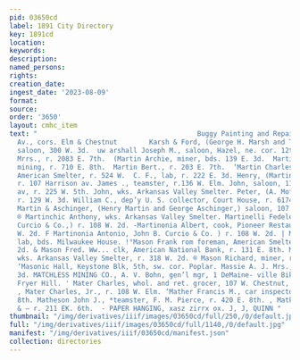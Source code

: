 ```yaml
---
pid: 03650cd
label: 1891 City Directory
key: 1891cd
location: 
keywords: 
description: 
named_persons: 
rights: 
creation_date: 
ingest_date: '2023-08-09'
format: 
source: 
order: '3650'
layout: cmhc_item
text: "                                        Buggy Painting and Repairing, Leiter
  Av., cors. Elm & Chestnut        Karsh & Ford, (George H. Marsh and Thomas Ford,)
  saloon, 300 W. 3d.  uw arshall Joseph M., saloon, Hazel, ne. cor. 12th. Martin Ada
  Mrrs., r. 2083 E. 7th.  (Martin Archie, miner, bds. 139 E. 3d.  Martin Ben. L.,
  mining, r. 710 E. 8th.  Martin Bert., r. 203 E. 7th.  ‘Martin Charles H., foreman,
  American Smelter, r. 524 W.  C. F., lab, r. 222 E. 3d. Henry, (Martin & Aschinger,)
  r. 107 Harrison av. James ., teamster, r.136 W. Elm. John, saloon, 115 Harrison
  av, r. 225 W. 5th. John, wks. Arkansas Valley Smelter. Peter, (A. Moffe & Co.,)
  r. 129 W. 3d. William C., dep’y U. S. collector, Court House, r. 6174 Harrison av.
  Martin & Aschinger, (Henry Martin and George Aschinger,) saloon, 107 Harrison av.
  ® Martinchic Anthony, wks. Arkansas Valley Smelter. Martinelli Fedele, “O ohn B.
  Curcio & Co.,) r. 108 W. 2d. -Martinonia Albert, cook, Pioneer Restaurant, r. 108
  W. 2d. F Martinonia Antonio, John B. Curcio & Co. ) r. 108 W. 2d. | Martz Edward,
  lab, bds. Milwaukee House. !°Mason Frank rom foreman, American Smelter, r. 421 w.
  2d. & Mason Fred. Ww... clk, American National Bank, r. 131 E. 8th. Mason John H.,
  wks. Arkansas Valley Smelter, r. 318 W. 2d. ® Mason Richard, miner, r. 110 W. 11th.
  ‘Masonic Hall, Keystone Blk, 5th, sw. cor. Poplar. Massie A. J. Mrs., r. 221 W.
  3d. MATCHLESS MINING CO., A. V. Bohn, gen’l mgr, 1 DeMaine- ville Bik, mine, East
  Fryer Hill. ' Mater Charles, whol. and ret. grocer, 107 W. Chestnut, r. 108 W. Elm.
  , Mater Charles, Jr., r. 108 W. Elm. ‘Mather Francis M., car inspector, r. 206 EK.
  8th. Matheson John J., *teamster, F. M. Pierce, r. 420 E. 8th. , Matkin Henry, (Matkin
  & — r. 211 EK. 6th.  - PAPER HANGING, xasz zirrx ox. J, J, QUINN "
thumbnail: "/img/derivatives/iiif/images/03650cd/full/250,/0/default.jpg"
full: "/img/derivatives/iiif/images/03650cd/full/1140,/0/default.jpg"
manifest: "/img/derivatives/iiif/03650cd/manifest.json"
collection: directories
---
```

